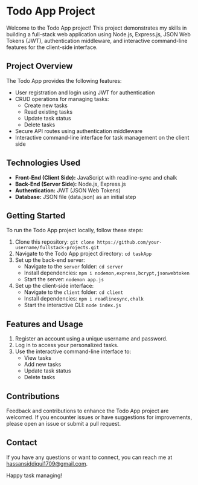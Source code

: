 # Todo App Project

Welcome to the Todo App project! This project demonstrates my skills in building a full-stack web application using Node.js, Express.js, JSON Web Tokens (JWT), authentication middleware, and interactive command-line features for the client-side interface.

## Project Overview

The Todo App provides the following features:

- User registration and login using JWT for authentication
- CRUD operations for managing tasks:
  - Create new tasks
  - Read existing tasks
  - Update task status
  - Delete tasks
- Secure API routes using authentication middleware
- Interactive command-line interface for task management on the client side

## Technologies Used

- **Front-End (Client Side):** JavaScript with readline-sync and chalk
- **Back-End (Server Side):** Node.js, Express.js
- **Authentication:** JWT (JSON Web Tokens)
- **Database:** JSON file (data.json) as an initial step

## Getting Started

To run the Todo App project locally, follow these steps:

1. Clone this repository: `git clone https://github.com/your-username/fullstack-projects.git`
2. Navigate to the Todo App project directory: `cd taskApp`
3. Set up the back-end server:
   - Navigate to the `server` folder: `cd server`
   - Install dependencies: `npm i nodemon,express,bcrypt,jsonwebtoken`
   - Start the server: `nodemon app.js`
4. Set up the client-side interface:
   - Navigate to the `client` folder: `cd client`
   - Install dependencies: `npm i readlinesync,chalk`
   - Start the interactive CLI: `node index.js`

## Features and Usage

1. Register an account using a unique username and password.
2. Log in to access your personalized tasks.
3. Use the interactive command-line interface to:
   - View tasks
   - Add new tasks
   - Update task status
   - Delete tasks

## Contributions

Feedback and contributions to enhance the Todo App project are welcomed. If you encounter issues or have suggestions for improvements, please open an issue or submit a pull request.

## Contact

If you have any questions or want to connect, you can reach me at [hassansiddiqui1709@gmail.com](mailto:hassansiddiqui1709@gmail.com).

Happy task managing!

